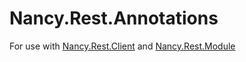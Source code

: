 # Nancy.Rest.Annotations

For use with [Nancy.Rest.Client](https://github.com/maxpiva/Nancy.Rest.Client) and [Nancy.Rest.Module](https://github.com/maxpiva/Nancy.Rest.Module)
